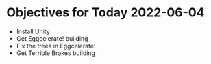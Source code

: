 # Objectives for Today 2022-06-04

- Install Unity
- Get Eggcelerate! building
- Fix the trees in Eggcelerate!
- Get Terrible Brakes building

